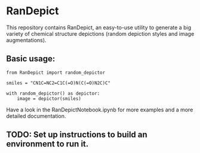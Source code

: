# RanDepict
This repository contains RanDepict, an easy-to-use utility to generate a big variety of chemical structure depictions (random depiction styles and image augmentations).

## Basic usage: 
```
from RanDepict import random_depictor

smiles = "CN1C=NC2=C1C(=O)N(C(=O)N2C)C"

with random_depictor() as depictor:
    image = depictor(smiles)
``` 

Have a look in the RanDepictNotebook.ipynb for more examples and a more detailed documentation.


## TODO: Set up instructions to build an environment to run it.
